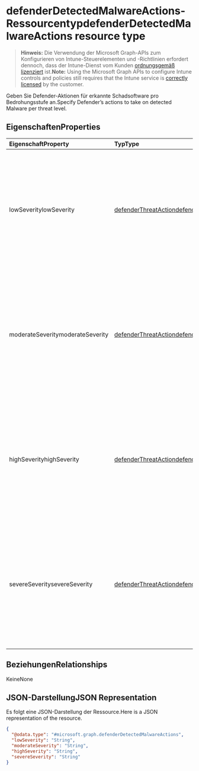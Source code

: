 # <a name="defenderdetectedmalwareactions-resource-type"></a><span data-ttu-id="15b77-101">defenderDetectedMalwareActions-Ressourcentyp</span><span class="sxs-lookup"><span data-stu-id="15b77-101">defenderDetectedMalwareActions resource type</span></span>

> <span data-ttu-id="15b77-102">**Hinweis:** Die Verwendung der Microsoft Graph-APIs zum Konfigurieren von Intune-Steuerelementen und -Richtlinien erfordert dennoch, dass der Intune-Dienst vom Kunden [ordnungsgemäß lizenziert](https://go.microsoft.com/fwlink/?linkid=839381) ist.</span><span class="sxs-lookup"><span data-stu-id="15b77-102">**Note:** Using the Microsoft Graph APIs to configure Intune controls and policies still requires that the Intune service is [correctly licensed](https://go.microsoft.com/fwlink/?linkid=839381) by the customer.</span></span>

<span data-ttu-id="15b77-103">Geben Sie Defender-Aktionen für erkannte Schadsoftware pro Bedrohungsstufe an.</span><span class="sxs-lookup"><span data-stu-id="15b77-103">Specify Defender’s actions to take on detected Malware per threat level.</span></span>
## <a name="properties"></a><span data-ttu-id="15b77-104">Eigenschaften</span><span class="sxs-lookup"><span data-stu-id="15b77-104">Properties</span></span>
|<span data-ttu-id="15b77-105">Eigenschaft</span><span class="sxs-lookup"><span data-stu-id="15b77-105">Property</span></span>|<span data-ttu-id="15b77-106">Typ</span><span class="sxs-lookup"><span data-stu-id="15b77-106">Type</span></span>|<span data-ttu-id="15b77-107">Beschreibung</span><span class="sxs-lookup"><span data-stu-id="15b77-107">Description</span></span>|
|:---|:---|:---|
|<span data-ttu-id="15b77-108">lowSeverity</span><span class="sxs-lookup"><span data-stu-id="15b77-108">lowSeverity</span></span>|[<span data-ttu-id="15b77-109">defenderThreatAction</span><span class="sxs-lookup"><span data-stu-id="15b77-109">defenderThreatAction</span></span>](../resources/intune_deviceconfig_defenderthreataction.md)|<span data-ttu-id="15b77-110">Gibt eine Defender-Aktion für erkannte Schadsoftwarebedrohung mit niedrigem Schweregrad an.</span><span class="sxs-lookup"><span data-stu-id="15b77-110">Indicates a Defender action to take for low severity Malware threat detected.</span></span> <span data-ttu-id="15b77-111">Mögliche Werte: `deviceDefault`, `clean`, `quarantine`, `remove`, `allow`, `userDefined`, `block`.</span><span class="sxs-lookup"><span data-stu-id="15b77-111">The possible values are `deviceDefault`, `clean`, `quarantine`, `remove`, `allow`, `userDefined`, `block`, , , , , or .</span></span>|
|<span data-ttu-id="15b77-112">moderateSeverity</span><span class="sxs-lookup"><span data-stu-id="15b77-112">moderateSeverity</span></span>|[<span data-ttu-id="15b77-113">defenderThreatAction</span><span class="sxs-lookup"><span data-stu-id="15b77-113">defenderThreatAction</span></span>](../resources/intune_deviceconfig_defenderthreataction.md)|<span data-ttu-id="15b77-114">Gibt eine Defender-Aktion für erkannte Schadsoftwarebedrohung mit mittlerem Schweregrad an.</span><span class="sxs-lookup"><span data-stu-id="15b77-114">Indicates a Defender action to take for moderate severity Malware threat detected.</span></span> <span data-ttu-id="15b77-115">Mögliche Werte: `deviceDefault`, `clean`, `quarantine`, `remove`, `allow`, `userDefined`, `block`.</span><span class="sxs-lookup"><span data-stu-id="15b77-115">The possible values are `deviceDefault`, `clean`, `quarantine`, `remove`, `allow`, `userDefined`, `block`, , , , , or .</span></span>|
|<span data-ttu-id="15b77-116">highSeverity</span><span class="sxs-lookup"><span data-stu-id="15b77-116">highSeverity</span></span>|[<span data-ttu-id="15b77-117">defenderThreatAction</span><span class="sxs-lookup"><span data-stu-id="15b77-117">defenderThreatAction</span></span>](../resources/intune_deviceconfig_defenderthreataction.md)|<span data-ttu-id="15b77-118">Gibt eine Defender-Aktion für erkannte Schadsoftwarebedrohung mit hohem Schweregrad an.</span><span class="sxs-lookup"><span data-stu-id="15b77-118">Indicates a Defender action to take for high severity Malware threat detected.</span></span> <span data-ttu-id="15b77-119">Mögliche Werte: `deviceDefault`, `clean`, `quarantine`, `remove`, `allow`, `userDefined`, `block`.</span><span class="sxs-lookup"><span data-stu-id="15b77-119">The possible values are `deviceDefault`, `clean`, `quarantine`, `remove`, `allow`, `userDefined`, `block`, , , , , or .</span></span>|
|<span data-ttu-id="15b77-120">severeSeverity</span><span class="sxs-lookup"><span data-stu-id="15b77-120">severeSeverity</span></span>|[<span data-ttu-id="15b77-121">defenderThreatAction</span><span class="sxs-lookup"><span data-stu-id="15b77-121">defenderThreatAction</span></span>](../resources/intune_deviceconfig_defenderthreataction.md)|<span data-ttu-id="15b77-122">Gibt eine Defender-Aktion für erkannte Schadsoftwarebedrohung mit schwerwiegendem Schweregrad an.</span><span class="sxs-lookup"><span data-stu-id="15b77-122">Indicates a Defender action to take for severe severity Malware threat detected.</span></span> <span data-ttu-id="15b77-123">Mögliche Werte: `deviceDefault`, `clean`, `quarantine`, `remove`, `allow`, `userDefined`, `block`.</span><span class="sxs-lookup"><span data-stu-id="15b77-123">The possible values are `deviceDefault`, `clean`, `quarantine`, `remove`, `allow`, `userDefined`, `block`, , , , , or .</span></span>|

## <a name="relationships"></a><span data-ttu-id="15b77-124">Beziehungen</span><span class="sxs-lookup"><span data-stu-id="15b77-124">Relationships</span></span>
<span data-ttu-id="15b77-125">Keine</span><span class="sxs-lookup"><span data-stu-id="15b77-125">None</span></span>
## <a name="json-representation"></a><span data-ttu-id="15b77-126">JSON-Darstellung</span><span class="sxs-lookup"><span data-stu-id="15b77-126">JSON Representation</span></span>
<span data-ttu-id="15b77-127">Es folgt eine JSON-Darstellung der Ressource.</span><span class="sxs-lookup"><span data-stu-id="15b77-127">Here is a JSON representation of the resource.</span></span>
<!-- {
  "blockType": "resource",
  "@odata.type": "microsoft.graph.defenderDetectedMalwareActions"
}
-->
``` json
{
  "@odata.type": "#microsoft.graph.defenderDetectedMalwareActions",
  "lowSeverity": "String",
  "moderateSeverity": "String",
  "highSeverity": "String",
  "severeSeverity": "String"
}
```



